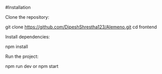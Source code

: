 #Installation

Clone the repository:

git clone https://github.com/DipeshShrestha123/Alemeno.git
cd frontend

Install dependencies:

npm install

Run the project:

npm run dev or npm start
